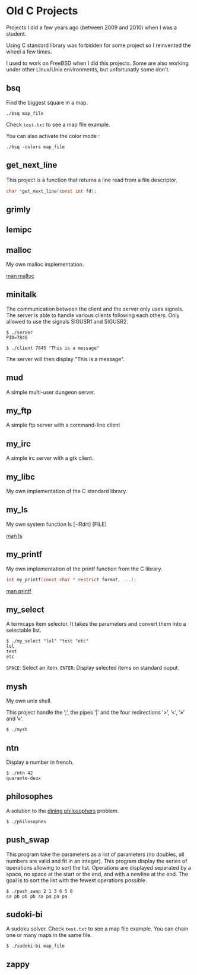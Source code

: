# Old C Projects

Projects I did a few years ago (between 2009 and 2010) when I was a student.

Using C standard library was forbidden for some project so I reinvented the wheel a few times.

I used to work on FreeBSD when I did this projects. Some are also working
under other Linux/Unix environments, but unfortunatly some don't. 

## bsq

Find the biggest square in a map.

  `./bsq map_file`
  
Check `test.txt` to see a map file example.

You can also activate the color mode :

  `./bsq -colors map_file`

## get_next_line

This project is a function that returns a line read from a ﬁle
descriptor.
  
  ```c
  char *get_next_line(const int fd);
  ```
  
## grimly


## lemipc


## malloc

My own malloc implementation.

[man malloc](http://www.freebsd.org/cgi/man.cgi?query=malloc&sektion=9)

## minitalk

The communication between the client and the server only uses signals.
The server is able to handle various clients following each others.
Only allowed to use the signals SIGUSR1 and SIGUSR2.

  ```
  $ ./server
  PID=7845
  ```
  
  ```
  $ ./client 7845 "This is a message"
  ```
  
The server will then display "This is a message".

## mud

A simple multi-user dungeon server.

## my_ftp

A simple ftp server with a command-line client

## my_irc

A simple irc server with a gtk client.

## my_libc

My own implementation of the C standard library.

## my_ls

My own system function ls [-lRdrt] [FILE]

[man ls](http://www.freebsd.org/cgi/man.cgi?query=ls&apropos=0&sektion=1&manpath=Red+Hat+Linux%2Fi386+9&format=html)

## my_printf

My own implementation of the printf function from the C library.

  ```c
  int my_printf(const char * restrict format, ...);
  ```
  
[man printf](http://www.freebsd.org/cgi/man.cgi?query=printf&sektion=3)

## my_select

A termcaps item selector. It takes the parameters and convert them into a selectable list.

  ```
  $ ./my_select "lol" "test "etc"
  lol
  test
  etc
  ```
  
`SPACE`: Select an item.
`ENTER`: Display selected items on standard ouput.

## mysh

My own unix shell.

This project handle the ’;’, the pipes ’|’ and the four redirections ’>’, ’<’, ’»’ and ’«’.

  `$ ./mysh`

## ntn

Display a number in french.

  ```
  $ ./ntn 42
  quarante-deux
  ```
  
## philosophes

A solution to the [dining philosophers](http://en.wikipedia.org/wiki/Dining_philosophers_problem) problem.

  `$ ./philosophes`



## push_swap

This program take the parameters as a list of parameters
(no doubles, all numbers are valid and ﬁt in an integer). This program display the
series of operations allowing to sort the list. Operations are displayed separated by a
space, no space at the start or the end, and with a newline at the end. The goal is to
sort the list with the fewest operations possible.

  ```
  $ ./push_swap 2 1 3 6 5 8
  sa pb pb pb sa pa pa pa
  ```
  
## sudoki-bi

A sudoku solver.
Check `test.txt` to see a map file example.
You can chain one or many maps in the same file.

  `$ ./sudoki-bi map_file`

## zappy
